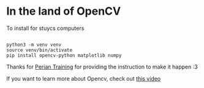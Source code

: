 # In the land of OpenCV


To install for stuycs computers
```shell

python3 -m venv venv
source venv/bin/activate
pip install opencv-python matplotlib numpy
```

Thanks for [Perian Training](https://pieriantraining.com/) for providing the instruction to make it happen :3

If you want to learn more about Opencv, check out [this video](https://www.youtube.com/watch?v=mEzBnhJPUjc&t=2154s&ab_channel=NicholasRenotte)
